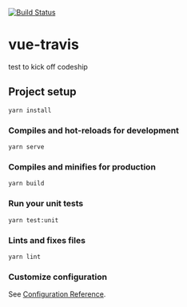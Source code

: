 [![Build Status](https://travis-ci.org/mheere/vue-travis.svg?branch=master)](https://travis-ci.org/mheere/vue-travis)
# vue-travis

test to kick off codeship

## Project setup
```
yarn install
```

### Compiles and hot-reloads for development
```
yarn serve
```

### Compiles and minifies for production
```
yarn build
```

### Run your unit tests
```
yarn test:unit
```

### Lints and fixes files
```
yarn lint
```

### Customize configuration
See [Configuration Reference](https://cli.vuejs.org/config/).
